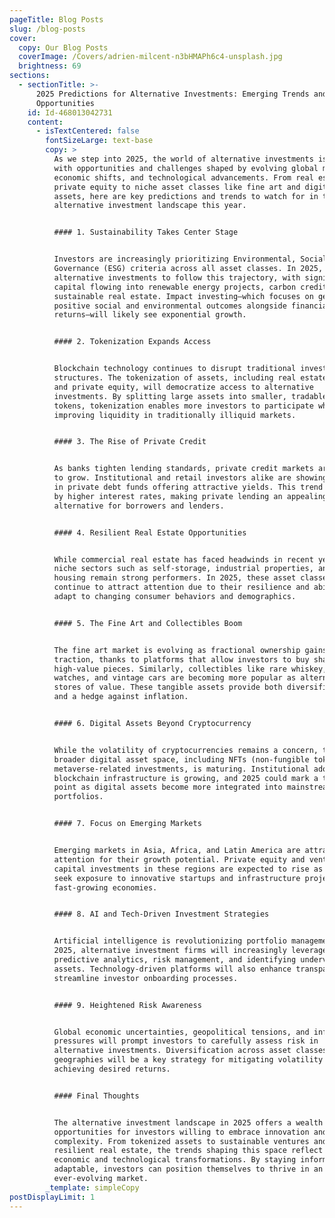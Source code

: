 ```yaml
---
pageTitle: Blog Posts
slug: /blog-posts
cover:
  copy: Our Blog Posts
  coverImage: /Covers/adrien-milcent-n3bHMAPh6c4-unsplash.jpg
  brightness: 69
sections:
  - sectionTitle: >-
      2025 Predictions for Alternative Investments: Emerging Trends and
      Opportunities
    id: Id-468013042731
    content:
      - isTextCentered: false
        fontSizeLarge: text-base
        copy: >
          As we step into 2025, the world of alternative investments is brimming
          with opportunities and challenges shaped by evolving global markets,
          economic shifts, and technological advancements. From real estate and
          private equity to niche asset classes like fine art and digital
          assets, here are key predictions and trends to watch for in the
          alternative investment landscape this year.


          #### 1. Sustainability Takes Center Stage


          Investors are increasingly prioritizing Environmental, Social, and
          Governance (ESG) criteria across all asset classes. In 2025, expect
          alternative investments to follow this trajectory, with significant
          capital flowing into renewable energy projects, carbon credits, and
          sustainable real estate. Impact investing—which focuses on generating
          positive social and environmental outcomes alongside financial
          returns—will likely see exponential growth.


          #### 2. Tokenization Expands Access


          Blockchain technology continues to disrupt traditional investment
          structures. The tokenization of assets, including real estate, art,
          and private equity, will democratize access to alternative
          investments. By splitting large assets into smaller, tradable digital
          tokens, tokenization enables more investors to participate while
          improving liquidity in traditionally illiquid markets.


          #### 3. The Rise of Private Credit


          As banks tighten lending standards, private credit markets are poised
          to grow. Institutional and retail investors alike are showing interest
          in private debt funds offering attractive yields. This trend is fueled
          by higher interest rates, making private lending an appealing
          alternative for borrowers and lenders.


          #### 4. Resilient Real Estate Opportunities


          While commercial real estate has faced headwinds in recent years,
          niche sectors such as self-storage, industrial properties, and senior
          housing remain strong performers. In 2025, these asset classes will
          continue to attract attention due to their resilience and ability to
          adapt to changing consumer behaviors and demographics.


          #### 5. The Fine Art and Collectibles Boom


          The fine art market is evolving as fractional ownership gains
          traction, thanks to platforms that allow investors to buy shares in
          high-value pieces. Similarly, collectibles like rare whiskey, luxury
          watches, and vintage cars are becoming more popular as alternative
          stores of value. These tangible assets provide both diversification
          and a hedge against inflation.


          #### 6. Digital Assets Beyond Cryptocurrency


          While the volatility of cryptocurrencies remains a concern, the
          broader digital asset space, including NFTs (non-fungible tokens) and
          metaverse-related investments, is maturing. Institutional adoption of
          blockchain infrastructure is growing, and 2025 could mark a turning
          point as digital assets become more integrated into mainstream
          portfolios.


          #### 7. Focus on Emerging Markets


          Emerging markets in Asia, Africa, and Latin America are attracting
          attention for their growth potential. Private equity and venture
          capital investments in these regions are expected to rise as investors
          seek exposure to innovative startups and infrastructure projects in
          fast-growing economies.


          #### 8. AI and Tech-Driven Investment Strategies


          Artificial intelligence is revolutionizing portfolio management. In
          2025, alternative investment firms will increasingly leverage AI for
          predictive analytics, risk management, and identifying undervalued
          assets. Technology-driven platforms will also enhance transparency and
          streamline investor onboarding processes.


          #### 9. Heightened Risk Awareness


          Global economic uncertainties, geopolitical tensions, and inflationary
          pressures will prompt investors to carefully assess risk in
          alternative investments. Diversification across asset classes and
          geographies will be a key strategy for mitigating volatility while
          achieving desired returns.


          #### Final Thoughts


          The alternative investment landscape in 2025 offers a wealth of
          opportunities for investors willing to embrace innovation and navigate
          complexity. From tokenized assets to sustainable ventures and
          resilient real estate, the trends shaping this space reflect broader
          economic and technological transformations. By staying informed and
          adaptable, investors can position themselves to thrive in an
          ever-evolving market.
        _template: simpleCopy
postDisplayLimit: 1
---
```


